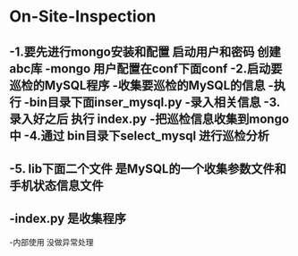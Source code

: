 # On-Site-Inspection

-1.要先进行mongo安装和配置 启动用户和密码 创建abc库
-mongo 用户配置在conf下面conf
-2.启动要巡检的MySQL程序
-收集要巡检的MySQL的信息
-执行
-bin目录下面inser_mysql.py
-录入相关信息
-3.录入好之后 执行 index.py
-把巡检信息收集到mongo中
-4.通过 bin目录下select_mysql 进行巡检分析
-
-5. lib下面二个文件 是MySQL的一个收集参数文件和手机状态信息文件
-
-index.py 是收集程序
-
-内部使用 没做异常处理
